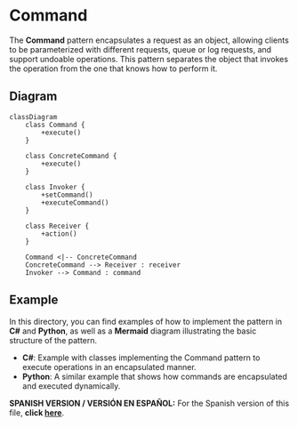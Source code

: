
# Command

The **Command** pattern encapsulates a request as an object, allowing clients to be parameterized with different requests, queue or log requests, and support undoable operations. This pattern separates the object that invokes the operation from the one that knows how to perform it.

## Diagram

```mermaid
classDiagram
    class Command {
        +execute()
    }

    class ConcreteCommand {
        +execute()
    }

    class Invoker {
        +setCommand()
        +executeCommand()
    }

    class Receiver {
        +action()
    }

    Command <|-- ConcreteCommand
    ConcreteCommand --> Receiver : receiver
    Invoker --> Command : command
```

## Example

In this directory, you can find examples of how to implement the pattern in **C#** and **Python**, as well as a **Mermaid** diagram illustrating the basic structure of the pattern.

- **C#**: Example with classes implementing the Command pattern to execute operations in an encapsulated manner.
- **Python**: A similar example that shows how commands are encapsulated and executed dynamically.

**SPANISH VERSION / VERSIÓN EN ESPAÑOL:** For the Spanish version of this file, **click [here](README_ES.md)**.
